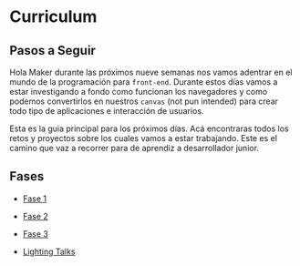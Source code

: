 # Curriculum

## Pasos a Seguir

Hola Maker durante las próximos nueve semanas nos vamos adentrar en el mundo de la programación para `front-end`. Durante estos días vamos a estar investigando a fondo como funcionan los navegadores y como podemos convertirlos en nuestros `canvas` (not pun intended) para crear todo tipo de aplicaciones e interacción de usuarios.

Esta es la guia principal para los próximos días. Acá encontraras todos los retos y proyectos sobre los cuales vamos a estar trabajando. Este es el camino que vaz a recorrer para de aprendiz a desarrollador junior.


## Fases

- [Fase 1](Fase-1/README.md)
- [Fase 2](Fase-2/README.md)
- [Fase 3](Fase-3/README.md)

- [Lighting Talks](lighting-talks/README.md)
